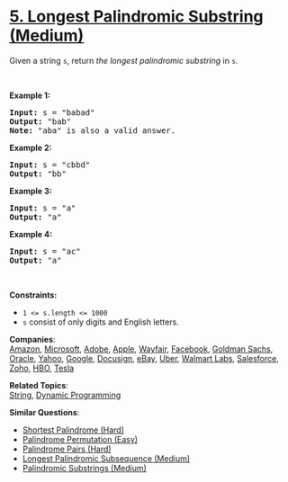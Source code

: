 # [5. Longest Palindromic Substring (Medium)](https://leetcode.com/problems/longest-palindromic-substring/)

<p>Given a string <code>s</code>, return&nbsp;<em>the longest palindromic substring</em> in <code>s</code>.</p>

<p>&nbsp;</p>
<p><strong>Example 1:</strong></p>

<pre><strong>Input:</strong> s = "babad"
<strong>Output:</strong> "bab"
<strong>Note:</strong> "aba" is also a valid answer.
</pre>

<p><strong>Example 2:</strong></p>

<pre><strong>Input:</strong> s = "cbbd"
<strong>Output:</strong> "bb"
</pre>

<p><strong>Example 3:</strong></p>

<pre><strong>Input:</strong> s = "a"
<strong>Output:</strong> "a"
</pre>

<p><strong>Example 4:</strong></p>

<pre><strong>Input:</strong> s = "ac"
<strong>Output:</strong> "a"
</pre>

<p>&nbsp;</p>
<p><strong>Constraints:</strong></p>

<ul>
	<li><code>1 &lt;= s.length &lt;= 1000</code></li>
	<li><code>s</code> consist of only digits and English letters.</li>
</ul>

**Companies**:  
[Amazon](https://leetcode.com/company/amazon), [Microsoft](https://leetcode.com/company/microsoft), [Adobe](https://leetcode.com/company/adobe), [Apple](https://leetcode.com/company/apple), [Wayfair](https://leetcode.com/company/wayfair), [Facebook](https://leetcode.com/company/facebook), [Goldman Sachs](https://leetcode.com/company/goldman-sachs), [Oracle](https://leetcode.com/company/oracle), [Yahoo](https://leetcode.com/company/yahoo), [Google](https://leetcode.com/company/google), [Docusign](https://leetcode.com/company/docusign), [eBay](https://leetcode.com/company/ebay), [Uber](https://leetcode.com/company/uber), [Walmart Labs](https://leetcode.com/company/walmart-labs), [Salesforce](https://leetcode.com/company/salesforce), [Zoho](https://leetcode.com/company/zoho), [HBO](https://leetcode.com/company/hbo), [Tesla](https://leetcode.com/company/tesla)

**Related Topics**:  
[String](https://leetcode.com/tag/string/), [Dynamic Programming](https://leetcode.com/tag/dynamic-programming/)

**Similar Questions**:

- [Shortest Palindrome (Hard)](https://leetcode.com/problems/shortest-palindrome/)
- [Palindrome Permutation (Easy)](https://leetcode.com/problems/palindrome-permutation/)
- [Palindrome Pairs (Hard)](https://leetcode.com/problems/palindrome-pairs/)
- [Longest Palindromic Subsequence (Medium)](https://leetcode.com/problems/longest-palindromic-subsequence/)
- [Palindromic Substrings (Medium)](https://leetcode.com/problems/palindromic-substrings/)
